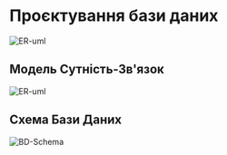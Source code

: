 # Проєктування бази даних

![ER-uml](http://www.plantuml.com/plantuml/proxy?cache=no&src=https://raw.githubusercontent.com/Vov11x/database_basics_template/master/src/uml/ER_1.puml)

## Модель Сутність-Зв'язок

![ER-uml](http://www.plantuml.com/plantuml/proxy?cache=no&src=https://raw.githubusercontent.com/Vov11x/database_basics_template/master/src/uml/ER_2.puml)

## Схема Бази Даних

![BD-Schema](https://github.com/Vov11x/database_basics_template/blob/master/src/images/scheme.png)
